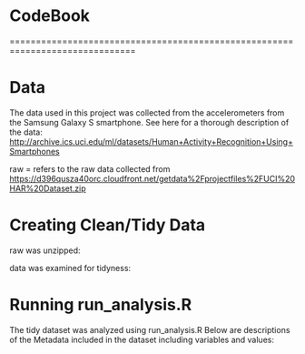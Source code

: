 CodeBook
==============================================================================
==============================================================================

Data
==============================================================================

The data used in this project was collected from the accelerometers from the Samsung Galaxy S smartphone.  See here for a thorough description of the data: http://archive.ics.uci.edu/ml/datasets/Human+Activity+Recognition+Using+Smartphones 

raw = refers to the raw data collected from https://d396qusza40orc.cloudfront.net/getdata%2Fprojectfiles%2FUCI%20HAR%20Dataset.zip 


Creating Clean/Tidy Data
==============================================================================

raw was unzipped:


data was examined for tidyness:



Running run_analysis.R
==============================================================================

The tidy dataset was analyzed using run_analysis.R
Below are descriptions of the Metadata included in the dataset including variables and values:

